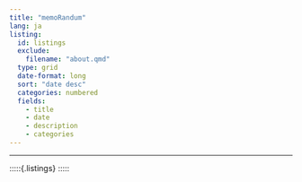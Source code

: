 ```yaml
---
title: "memoRandum"
lang: ja
listing: 
  id: listings
  exclude:
    filename: "about.qmd"
  type: grid
  date-format: long
  sort: "date desc"
  categories: numbered
  fields: 
    - title
    - date
    - description
    - categories
---
```


-----

:::::{.listings}
:::::
